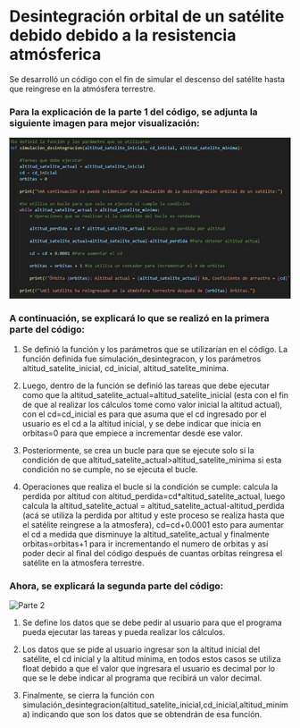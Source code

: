 # Desintegración orbital de un satélite debido debido a la resistencia atmósferica

Se desarrolló un código con el fin de simular el descenso del satélite hasta que reingrese en la atmósfera terrestre.

### Para la explicación de la parte 1 del código, se adjunta la siguiente imagen para mejor visualización:
![Parte 1](image.png)

### A continuación, se explicará lo que se realizó en la primera parte del código:
1. Se definió la función y los parámetros que se utilizarían en el código. La función definida fue simulación_desintegracon, y los parámetros altitud_satelite_inicial, cd_inicial, altitud_satelite_minima.

2. Luego, dentro de la función se definió las tareas que debe ejecutar como que la altitud_satelite_actual=altitud_satelite_inicial (esta con el fin de que al realizar los cálculos tome como valor inicial la altitud actual), con el cd=cd_inicial es para que asuma que el cd ingresado por el usuario es el cd a la altitud inicial, y se debe indicar que inicia en orbitas=0 para que empiece a incrementar desde ese valor.

3. Posteriormente, se crea un bucle para que se ejecute solo si la condición de que altitud_satelite_actual>altitud_satelite_minima si esta condición no se cumple, no se ejecuta el bucle.

4. Operaciones que realiza el bucle si la condición se cumple: calcula la perdida por altitud con altitud_perdida=cd*altitud_satelite_actual, luego calcula la altitud_satelite_actual = altitud_satelite_actual-altitud_perdida (acá se utiliza la perdida por altitud y este proceso se realiza hasta que el satélite reingrese a la atmosfera), cd=cd+0.0001 esto para aumentar el cd a medida que disminuye la altitud_satelite_actual y finalmente orbitas=orbitas+1 para ir incrementando el numero de orbitas y así poder decir al final del código después de cuantas orbitas reingresa el satélite en la atmosfera terrestre. 

### Ahora, se explicará la segunda parte del código:
![Parte 2](image-1.png)

1. Se define los datos que se debe pedir al usuario para que el programa pueda ejecutar las tareas y pueda realizar los cálculos.

2. Los datos que se pide al usuario ingresar son la altitud inicial del satélite, el cd inicial y la altitud mínima, en todos estos casos se utiliza float debido a que el valor que ingresara el usuario es decimal por lo que se le debe indicar al programa que recibirá un valor decimal.

3. Finalmente, se cierra la función con simulación_desintegracion(altitud_satelite_inicial,cd_inicial,altitud_minima) indicando que son los datos que se obtendrán de esa función.
